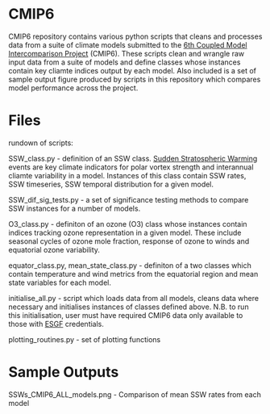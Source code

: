 # CMIP6
CMIP6 repository contains various python scripts that cleans and processes data from a suite of climate models submitted to the [6th Coupled Model Intercomparison Project](https://www.wcrp-climate.org/wgcm-cmip/wgcm-cmip6) (CMIP6). These scripts clean and wrangle raw input data from a suite of models and define classes whose instances contain key cliamte indices output by each model. Also included is a set of sample output figure produced by scripts in this repository which compares model performance across the project. 

# Files
rundown of scripts:

SSW_class.py - definition of an SSW class. [Sudden Stratospheric Warming](https://www.atmos.colostate.edu/~davet/ao/ThompsonPapers/LimpasuvanThompsonHartmann.pdf) events are key climate indicators for polar vortex strength and interannual cliamte variability in a model. Instances of this class contain SSW rates, SSW timeseries, SSW temporal distribution for a given model.

SSW_dif_sig_tests.py - a set of significance testing methods to compare SSW instances for a number of models.

O3_class.py - definiton of an ozone (O3) class whose instances contain indices tracking ozone representation in a given model. These include seasonal cycles of ozone mole fraction, response of ozone to winds and equatorial ozone variability. 

equator_class.py, mean_state_class.py - definiton of a two classes which contain temperature and wind metrics from the equatorial region and mean state variables for each model.

initialise_all.py - script which loads data from all models, cleans data where necessary and initialises instances of classes defined above. N.B. to run this initialisation, user must have required CMIP6 data only available to those with [ESGF](https://esgf-node.llnl.gov/search/cmip6/) credentials. 

plotting_routines.py - set of plotting functions

# Sample Outputs

SSWs_CMIP6_ALL_models.png - Comparison of mean SSW rates from each model






